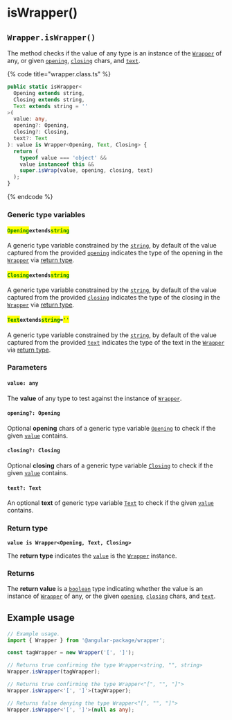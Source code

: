 # isWrapper()

## `Wrapper.isWrapper()`

The method checks if the value of any type is an instance of the [`Wrapper`](../../wrapper.md) of any, or given [`opening`](iswrapper.md#opening-opening), [`closing`](iswrapper.md#closing-closing) chars, and [`text`](iswrapper.md#text-text).

{% code title="wrapper.class.ts" %}
```typescript
public static isWrapper<
  Opening extends string,
  Closing extends string,
  Text extends string = ''
>(
  value: any,
  opening?: Opening,
  closing?: Closing,
  text?: Text
): value is Wrapper<Opening, Text, Closing> {
  return (
    typeof value === 'object' &&
    value instanceof this &&
    super.isWrap(value, opening, closing, text)
  );
}
```
{% endcode %}

### Generic type variables

#### <mark style="color:green;">**`Opening`**</mark>**`extends`**<mark style="color:green;">**`string`**</mark>

A generic type variable constrained by the [`string`](https://www.typescriptlang.org/docs/handbook/basic-types.html#string), by default of the value captured from the provided [`opening`](iswrapper.md#opening-opening) indicates the type of the opening in the [`Wrapper`](../../wrapper.md) via [return type](iswrapper.md#return-type).

#### <mark style="color:green;">**`Closing`**</mark>**`extends`**<mark style="color:green;">**`string`**</mark>

A generic type variable constrained by the [`string`](https://www.typescriptlang.org/docs/handbook/basic-types.html#string), by default of the value captured from the provided [`closing`](iswrapper.md#closing-closing) indicates the type of the closing in the [`Wrapper`](../../wrapper.md) via [return type](iswrapper.md#return-type).

#### <mark style="color:green;">**`Text`**</mark>**`extends`**<mark style="color:green;">**`string`**</mark>**`=`**<mark style="color:green;">**`''`**</mark>

A generic type variable constrained by the [`string`](https://www.typescriptlang.org/docs/handbook/basic-types.html#string), by default of the value captured from the provided [`text`](iswrapper.md#text-text) indicates the type of the text in the [`Wrapper`](../../wrapper.md) via [return type](iswrapper.md#return-type).

### Parameters

#### `value: any`

The **value** of any type to test against the instance of [`Wrapper`](../../wrapper.md).

#### `opening?: Opening`

Optional **opening** chars of a generic type variable [`Opening`](iswrapper.md#openingextendsstring) to check if the given [`value`](iswrapper.md#value-any) contains.

#### `closing?: Closing`

Optional **closing** chars of a generic type variable [`Closing`](iswrapper.md#closingextendsstring) to check if the given [`value`](iswrapper.md#value-any) contains.

#### `text?: Text`

An optional **text** of generic type variable [`Text`](iswrapper.md#textextendsstring) to check if the given [`value`](iswrapper.md#value-any) contains.

### Return type

**`value is Wrapper<Opening, Text, Closing>`**

The **return type** indicates the [`value`](iswrapper.md#value-any) is the [`Wrapper`](../../wrapper.md) instance.

### Returns

The **return value** is a [`boolean`](https://developer.mozilla.org/en-US/docs/Web/JavaScript/Reference/Global\_Objects/Boolean) type indicating whether the value is an instance of [`Wrapper`](../../wrapper.md) of any, or the given [`opening`](iswrapper.md#opening-opening), [`closing`](iswrapper.md#closing-closing) chars, and [`text`](iswrapper.md#text-text).

## Example usage

```typescript
// Example usage.
import { Wrapper } from '@angular-package/wrapper';

const tagWrapper = new Wrapper('[', ']');

// Returns true confirming the type Wrapper<string, "", string>
Wrapper.isWrapper(tagWrapper);

// Returns true confirming the type Wrapper<"[", "", "]">
Wrapper.isWrapper<'[', ']'>(tagWrapper);

// Returns false denying the type Wrapper<"[", "", "]">
Wrapper.isWrapper<'[', ']'>(null as any);
```
